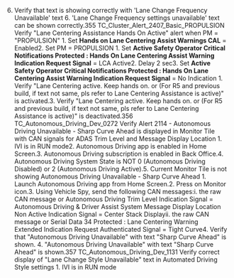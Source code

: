 6. Verify that text is showing correctly with 'Lane Change Frequency Unavailable' text 6. 'Lane Change Frequency settings unavailable' text can be shown correctly.355 TC_Cluster_Alert_2407_Basic_PROPULSION Verify "Lane Centering Assistance Hands On Active" alert when PM = "PROPULSION" 1. Set **Hands on Lane Centering Assist Warnings CAL** = Enabled2. Set PM = PROPULSION 1. Set **Active Safety Operator Critical Notifications Protected : Hands On Lane Centering Assist Warning Indication Request Signal** = LCA Active2. Delay 2 sec3. Set **Active Safety Operator Critical Notifications Protected : Hands On Lane Centering Assist Warning Indication Request Signal** = No Indication 1. Verify "Lane Centering active. Keep hands on. or (For R5 and previous build, if text not same, pls refer to Lane Centering Assistance is active)" is activated.3. Verify "Lane Centering active. Keep hands on. or (For R5 and previous build, if text not same, pls refer to Lane Centering Assistance is active)" is deactivated.356 TC_Autonomous_Driving_Dev_0272 Verify Alert 2114 - Autonomous Driving Unavailable - Sharp Curve Ahead is displayed in Monitor Tile with CAN signals for ADAS Trim Level and Message Display Location 1. IVI is in RUN mode2. Autonomous Driving app is enabled in Home Screen.3. Autonomous Driving subscription is enabled in Back Office.4. Autonomous Driving System State is NOT 0 (Autonomous Driving Disabled) or 2 (Autonomous Driving Active).5. Current Monitor Tile is not showing Autonomous Driving Unavailable - Sharp Curve Ahead 1. Launch Autonomous Driving app from Home Screen.2. Press on Monitor icon.3. Using Vehicle Spy, send the following CAN messages:i. the raw CAN message or Autonomous Driving Trim Level Indication Signal = Autonomous Driving & Driver Assist System Message Display Location Non Active Indication Signal = Center Stack Displayii. the raw CAN message or Serial Data 34 Protected : Lane Centering Warning Extended Indication Request Authenticated Signal = Tight Curve4. Verify that "Autonomous Driving Unavailable" with text "Sharp Curve Ahead" is shown. 4. "Autonomous Driving Unavailable" with text "Sharp Curve Ahead" is shown.357 TC_Autonomous_Driving_Dev_1131 Verify correct display of "Lane Change Style Unavailable" text in Automated Driving Style settings 1. IVI is in RUN mode